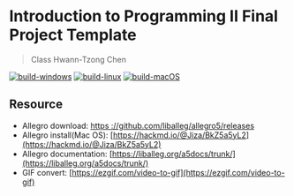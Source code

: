 # Introduction to Programming II Final Project Template
> Class Hwann-Tzong Chen

[![build-windows](https://github.com/lightbulb12294/CSI2P2-Final-Project-Template/actions/workflows/build-windows.yml/badge.svg)](https://github.com/lightbulb12294/CSI2P2-Final-Project-Template/actions/workflows/build-windows.yml)
[![build-linux](https://github.com/lightbulb12294/CSI2P2-Final-Project-Template/actions/workflows/build-linux.yml/badge.svg)](https://github.com/lightbulb12294/CSI2P2-Final-Project-Template/actions/workflows/build-linux.yml)
[![build-macOS](https://github.com/lightbulb12294/CSI2P2-Final-Project-Template/actions/workflows/build-macOS.yml/badge.svg)](https://github.com/lightbulb12294/CSI2P2-Final-Project-Template/actions/workflows/build-macOS.yml)
## Resource

- Allegro download: [https ://github.com/liballeg/allegro5/releases](https://github.com/liballeg/allegro5/releases)
- Allegro install(Mac OS): [https://hackmd.io/@Jiza/BkZ5a5yL2](https://hackmd.io/@Jiza/BkZ5a5yL2)
- Allegro documentation: [https://liballeg.org/a5docs/trunk/](https://liballeg.org/a5docs/trunk/)
- GIF convert: [https://ezgif.com/video-to-gif](https://ezgif.com/video-to-gif)
